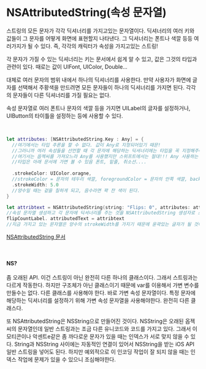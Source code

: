 # NSAttributedString(속성 문자열)

스트링의 모든 문자가 각각 딕셔너리를 가지고있는 문자열이다. 딕셔너리의 여러 키와 값들이 그 문자를 어떻게 화면에 표현할지 나타낸다. 그 딕셔너리는 폰트나 색깔 등등 여러가지가 될 수 있다. 즉, 각각의 캐릭터가 속성을 가지고있는 스트링!

각 문자가 가질 수 있는 딕셔너리는 키는 문서에서 쉽게 알 수 있고, 값은 그것의 타입과 관련이 있다. 때로는 값이 UIFont, UIColor, Double...

대체로 여러 문자의 범위 내에서 하나의 딕셔너리를 사용한다. 만약 사용자가 화면에 글자를 선택해서 주황색을 만드려면 모든 문자들이 하나의 딕셔너리를 가지면 된다. 각각의 문자들이 다른 딕셔너리를 가질 필요는 없다.

속성 문자열로 여러 폰트나 문자의 색깔 등을 가지면 UILabel의 글자를 설정하거나, UIButton의 타이틀을 설정하는 등에 사용할 수 있다.

<br />

```swift
let attributes: [NSAttributedString.Key : Any] = {
  //여기에서는 타입 추론을 할 수 없다. 값이 Any로 지정되어있기 때문!
  //그러니까 여러 속성들을 선언할 때 각 문자에 해당하는 딕셔너리에는 타입을 꼭 지정해주어야 한다!
  //여기서는 옵젝씨를 가져오느라 Any를 사용했지만 스위프트에서는 절대!!! Any 사용하는 것이 좋은 것이 아니다. enum의 associated value 같은 것을 사용해서 Any를 처리해주자.
  //타입은 아래 문서에 가면 볼 수 있음 폰트, 밑줄, 취소선....
  
  .strokeColor: UIColor.oragne,
  //strokeColor = 문자의 테두리 색깔, foregroundColor = 문자의 안쪽 색깔, backgroundColor = 문자의 배경색
  .strokeWidth: 5.0
  //양수일 때는 겉을 칠하게 되고, 음수라면 꽉 찬 색이 된다.
}

let attribtext = NSAttributedString(string: "Flips: 0", attributes: attributes)
//속성 문자열 생성하고 각 문자에 딕셔너리를 주는 것을 NSAttributedString 생성자로 스트링과 그 속성을 받기만 하면 된다.
flipCountLabel. attributedText = attribtext
//지금 가지고 있는 문자열은 양수의 strokeWidth를 가지기 때문에 윤곽있는 글자가 될 것이다.
```

[NSAttributedString 문서](https://developer.apple.com/documentation/foundation/nsattributedstring)

<br />

#### NS?

좀 오래된 API. 이건 스트링이 아닌 완전히 다른 하나의 클래스이다. 그래서 스트링과는 다르게 작동한다. 하지만 구조체가 아닌 클래스이기 때문에 var를 이용해서 가변 변수를 만들수는 없다. 다른 클래스를 사용해야 한다. 바로 가변 속성 문자열이다. 특정 문자에 해당하는 딕셔너리를 설정하기 위해 가변 속성 문자열을 사용해야한다. 완전히 다른 클래스다.

또 NSAttributedString은 NSString으로 만들어진 것이다. NSString은 오래된 옵젝씨의 문자열인데 일반 스트링과는 조금 다른 유니코드와 코드를 가지고 있다. 그래서 이모티콘이나 악센트e같은 좀 까다로운 문자가 있을 때는 인덱스가 서로 맞지 않을 수 있다. String과 NSString 사이에는 자동적인 연결이 있어서 NSString을 받는 iOS API 일반 스트링을 넣어도 된다. 하지만 예외적으로 이 인코딩 작업이 잘 되지 않을 때는 인덱스 작업에 문제가 있을 수 있으니 조심해야한다.

